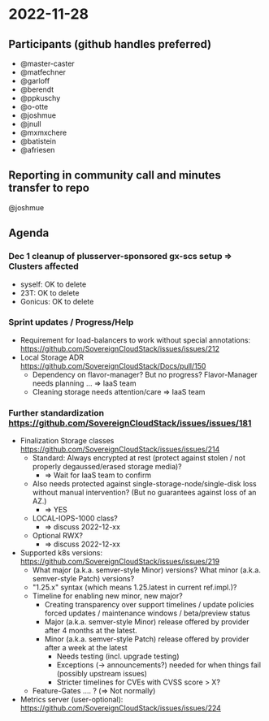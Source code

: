 # 2022-11-28
## Participants (github handles preferred)
* @master-caster
* @matfechner
* @garloff
* @berendt
* @ppkuschy
* @o-otte
* @joshmue
* @jnull
* @mxmxchere
* @batistein
* @afriesen
## Reporting in community call and minutes transfer to repo
@joshmue
## Agenda
### Dec 1 cleanup of plusserver-sponsored gx-scs setup => Clusters affected
* syself: OK to delete
* 23T: OK to delete
* Gonicus: OK to delete
### Sprint updates / Progress/Help
* Requirement for load-balancers to work without special annotations: https://github.com/SovereignCloudStack/issues/issues/212
* Local Storage ADR https://github.com/SovereignCloudStack/Docs/pull/150
  - Dependency on flavor-manager? But no progress? Flavor-Manager needs planning ... => IaaS team
  - Cleaning storage needs attention/care => IaaS team
### Further standardization https://github.com/SovereignCloudStack/issues/issues/181
* Finalization Storage classes https://github.com/SovereignCloudStack/issues/issues/214
  - Standard: Always encrypted at rest (protect against stolen / not properly degaussed/erased storage media)?
    - => Wait for IaaS team to confirm
  - Also needs protected against single-storage-node/single-disk loss without manual intervention? (But no guarantees against loss of an AZ.)
    - => YES
  - LOCAL-IOPS-1000 class?
    - => discuss 2022-12-xx
  - Optional RWX?
    - => discuss 2022-12-xx
* Supported k8s versions: https://github.com/SovereignCloudStack/issues/issues/219
  - What major (a.k.a. semver-style Minor) versions? What minor (a.k.a. semver-style Patch) versions?
  - "1.25.x" syntax (which means 1.25.latest in current ref.impl.)?
  - Timeline for enabling new minor, new major?
    * Creating transparency over support timelines / update policies forced updates / maintenance windows / beta/preview status
    * Major (a.k.a. semver-style Minor) release offered by provider after 4 months at the latest.
    * Minor (a.k.a. semver-style Patch) release offered by provider after a week at the latest
      - Needs testing (incl. upgrade testing)
      - Exceptions (-> announcements?) needed for when things fail (possibly upstream issues)
      - Stricter timelines for CVEs with CVSS score > X?
  - Feature-Gates .... ? (=> Not normally)
* Metrics server (user-optional): https://github.com/SovereignCloudStack/issues/issues/224
